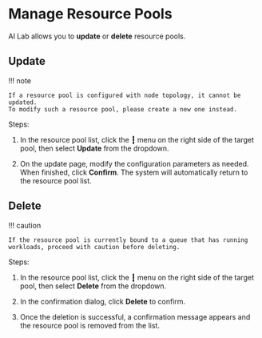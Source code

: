 # Manage Resource Pools

AI Lab allows you to **update** or **delete** resource pools.

## Update

!!! note

    If a resource pool is configured with node topology, it cannot be updated.
    To modify such a resource pool, please create a new one instead.

Steps:

1. In the resource pool list, click the **┇** menu on the right side of the target pool, then select **Update** from the dropdown.

    <!-- ![Update](../../images/udpdate-resource-01.png) -->

2. On the update page, modify the configuration parameters as needed. When finished, click **Confirm**. The system will automatically return to the resource pool list.

    <!-- ![Confirm](./../images/udpdate-resource-02.png) -->

## Delete

!!! caution

    If the resource pool is currently bound to a queue that has running workloads, proceed with caution before deleting.

Steps:

1. In the resource pool list, click the **┇** menu on the right side of the target pool, then select **Delete** from the dropdown.

    <!-- ![Delete](../../images/deleate-resource-01.png) -->

2. In the confirmation dialog, click **Delete** to confirm.

    <!-- ![Confirm Deletion](../../images/deleate-resource-02.png) -->

3. Once the deletion is successful, a confirmation message appears and the resource pool is removed from the list.
